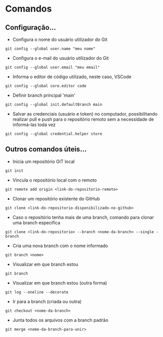 # Comandos
## Configuração...
 - Configura o nome do usuário utilizador do Git
```
git config --global user.name "meu nome"
```

 - Configura o e-mail do usuário utilizador do Git
```
git config --global user.email "meu email"
```

 - Informa o editor de código utilizado, neste caso, VSCode
```
git config --global core.editor code
```

 - Definir branch principal 'main'
```
git config --global init.defaultBranch main
```

 - Salvar as credenciais (usuário e token) no computador, possibilitando realizar pull e push para o repositório remoto sem a necessidade de informá-las toda vez
```
git config --global credential.helper store
```


## Outros comandos úteis...

- Inicia um repositório GIT local
```
git init
```

 - Vincula o repositório local com o remoto
```
git remote add origin <link-do-repositorio-remoto>
```

 - Clonar um repositório existente do GitHub
```
git clone <link-do-repositorio-disponibilizado-no-github>
```

 - Caso o repositório tenha mais de uma branch, comando para clonar uma branch específica
```
git clone <link-do-repositorio> --branch <nome-da-branch> --single -branch 
```

 - Cria uma nova branch com o nome informado
```
git branch <nome>
```

 - Visualizar em que branch estou
```
git branch
```

 - Visualizar em que branch estou (outra forma)
```
git log --oneline --decorate
```

 - Ir para a branch (criada ou outra)
```
git checkout <nome-da-branch>
```

 - Junta todos os arquivos com a branch padrão
```
git merge <nome-da-branch-para-unir>
```

